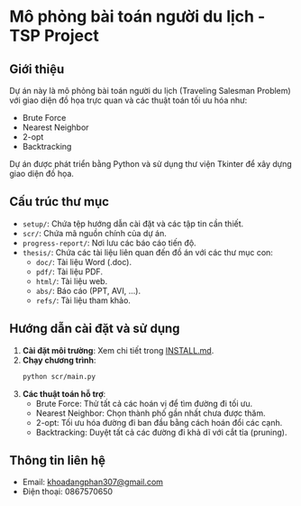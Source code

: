 # Mô phỏng bài toán người du lịch - TSP Project

## Giới thiệu
Dự án này là mô phỏng bài toán người du lịch (Traveling Salesman Problem) với giao diện đồ họa trực quan và các thuật toán tối ưu hóa như:
- Brute Force
- Nearest Neighbor
- 2-opt
- Backtracking

Dự án được phát triển bằng Python và sử dụng thư viện Tkinter để xây dựng giao diện đồ họa.

## Cấu trúc thư mục
- `setup/`: Chứa tệp hướng dẫn cài đặt và các tập tin cần thiết.
- `scr/`: Chứa mã nguồn chính của dự án.
- `progress-report/`: Nơi lưu các báo cáo tiến độ.
- `thesis/`: Chứa các tài liệu liên quan đến đồ án với các thư mục con:
  - `doc/`: Tài liệu Word (.doc).
  - `pdf/`: Tài liệu PDF.
  - `html/`: Tài liệu web.
  - `abs/`: Báo cáo (PPT, AVI, ...).
  - `refs/`: Tài liệu tham khảo.

## Hướng dẫn cài đặt và sử dụng
1. **Cài đặt môi trường**: Xem chi tiết trong [INSTALL.md](setup/INSTALL.md).
2. **Chạy chương trình**:
    ```bash
    python scr/main.py
    ```
3. **Các thuật toán hỗ trợ**:
   - Brute Force: Thử tất cả các hoán vị để tìm đường đi tối ưu.
   - Nearest Neighbor: Chọn thành phố gần nhất chưa được thăm.
   - 2-opt: Tối ưu hóa đường đi ban đầu bằng cách hoán đổi các cạnh.
   - Backtracking: Duyệt tất cả các đường đi khả dĩ với cắt tỉa (pruning).

## Thông tin liên hệ
- Email: khoadangphan307@gmail.com
- Điện thoại: 0867570650
